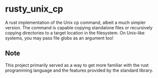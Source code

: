 # rusty_unix_cp
A rust implementation of the Unix cp command, albeit a much simpler version. The command is capable copying standalone files or recursively copying directories to a target location in the filesystem. On Unix-like systems, you may pass file globs as an argument too!

## Note
This project primarily served as a way to get more familiar with the rust programming language and the features provided by the standard library. 
